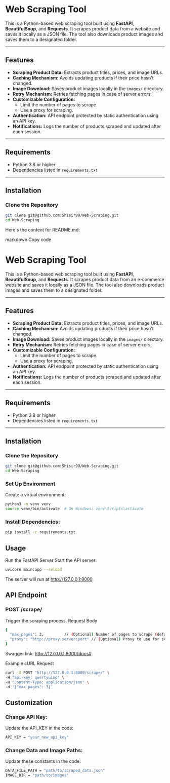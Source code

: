 
# Web Scraping Tool

This is a Python-based web scraping tool built using **FastAPI**, **BeautifulSoup**, and **Requests**. It scrapes product data from a website and saves it locally as a JSON file. The tool also downloads product images and saves them to a designated folder.

---

## Features
- **Scraping Product Data:** Extracts product titles, prices, and image URLs.
- **Caching Mechanism:** Avoids updating products if their price hasn't changed.
- **Image Download:** Saves product images locally in the `images/` directory.
- **Retry Mechanism:** Retries fetching pages in case of server errors.
- **Customizable Configuration:**
  - Limit the number of pages to scrape.
  - Use a proxy for scraping.
- **Authentication:** API endpoint protected by static authentication using an API key.
- **Notifications:** Logs the number of products scraped and updated after each session.

---

## Requirements
- Python 3.8 or higher
- Dependencies listed in `requirements.txt`

---

## Installation

### Clone the Repository
```bash
git clone git@github.com:Shisir99/Web-Scraping.git
cd Web-Scraping
```


Here's the content for README.md:

markdown
Copy code
# Web Scraping Tool

This is a Python-based web scraping tool built using **FastAPI**, **BeautifulSoup**, and **Requests**. It scrapes product data from an e-commerce website and saves it locally as a JSON file. The tool also downloads product images and saves them to a designated folder.

---

## Features
- **Scraping Product Data:** Extracts product titles, prices, and image URLs.
- **Caching Mechanism:** Avoids updating products if their price hasn't changed.
- **Image Download:** Saves product images locally in the `images/` directory.
- **Retry Mechanism:** Retries fetching pages in case of server errors.
- **Customizable Configuration:**
  - Limit the number of pages to scrape.
  - Use a proxy for scraping.
- **Authentication:** API endpoint protected by static authentication using an API key.
- **Notifications:** Logs the number of products scraped and updated after each session.

---

## Requirements
- Python 3.8 or higher
- Dependencies listed in `requirements.txt`

---

## Installation

### Clone the Repository
```bash
git clone git@github.com:Shisir99/Web-Scraping.git
cd Web-Scraping
```

### Set Up Environment
Create a virtual environment:
```bash
python3 -m venv venv
source venv/bin/activate  # On Windows: venv\Scripts\activate
```
### Install Dependencies:
```bash
pip install -r requirements.txt
```
## Usage
Run the FastAPI Server
Start the API server:
```bash
uvicorn main:app --reload
```
The server will run at http://127.0.0.1:8000.

## API Endpoint
### POST /scrape/
Trigger the scraping process.
Request Body
```bash
{
  "max_pages": 2,         // (Optional) Number of pages to scrape (default: 2)
  "proxy": "http://proxy.server:port" // (Optional) Proxy to use for scraping
}
```
Swagger link: http://127.0.0.1:8000/docs#

Example cURL Request
```bash
curl -X POST "http://127.0.0.1:8000/scrape/" \
-H "api-key: qwertyuiop" \
-H "Content-Type: application/json" \
-d '{"max_pages": 3}'
```

## Customization
### Change API Key:
Update the API_KEY in the code:
```bash
API_KEY = "your_new_api_key"
```
### Change Data and Image Paths:
Update these constants in the code:
```bash
DATA_FILE_PATH = "path/to/scraped_data.json"
IMAGE_DIR = "path/to/images"
```




